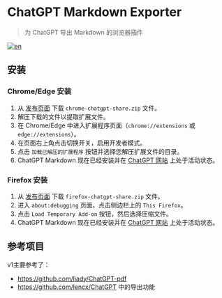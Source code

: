# ChatGPT Markdown Exporter

> 为 ChatGPT 导出 Markdown 的浏览器插件

[![en](https://img.shields.io/badge/Readme-English-blue.svg?style=for-the-badge&logo=appveyor)](README.en.md)

## 安装

### Chrome/Edge 安装

1. 从 [发布页面](https://github.com/gantrol/ChatGPT-exporter/releases/tag/v1) 下载 `chrome-chatgpt-share.zip` 文件。
2. 解压下载的文件以提取扩展文件。
3. 在 Chrome/Edge 中进入扩展程序页面（`chrome://extensions` 或 `edge://extensions`）。
4. 在页面右上角点击切换开关，启用开发者模式。
5. 点击 `加载已解压的扩展程序` 按钮并选择您解压扩展文件的目录。
6. ChatGPT Markdown 现在已经安装并在 [ChatGPT 网站](https://chat.openai.com/chat) 上处于活动状态。

### Firefox 安装

1. 从 [发布页面](https://github.com/gantrol/ChatGPT-exporter/releases/tag/v1) 下载 `firefox-chatgpt-share.zip` 文件。
2. 进入 `about:debugging` 页面，点击侧边栏上的 `This Firefox`。
3. 点击 `Load Temporary Add-on` 按钮，然后选择压缩文件。
4. ChatGPT Markdown 现在已经安装并在 [ChatGPT 网站](https://chat.openai.com/chat) 上处于活动状态。


## 参考项目

v1主要参考了：
- https://github.com/liady/ChatGPT-pdf
- https://github.com/lencx/ChatGPT  中的导出功能
